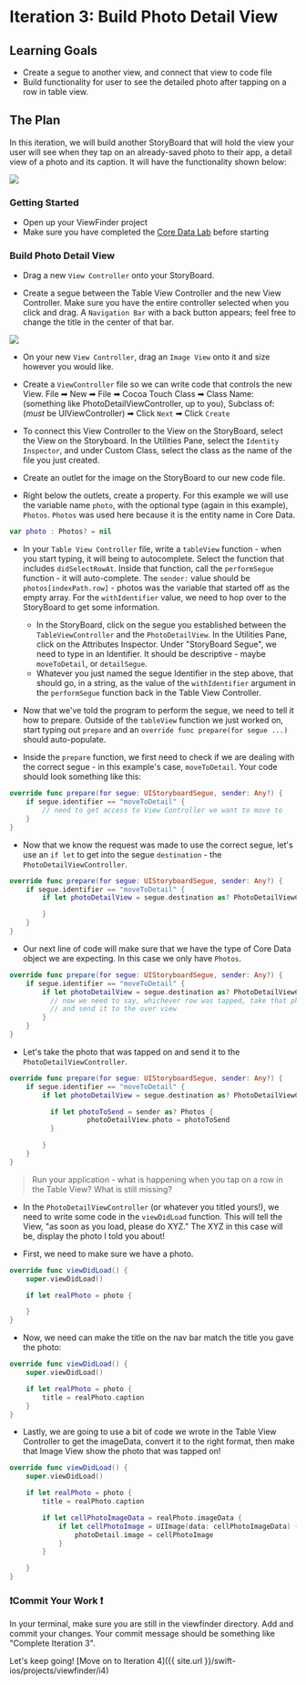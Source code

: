 # Iteration 3: Build Photo Detail View

## Learning Goals

* Create a segue to another view, and connect that view to code file
* Build functionality for user to see the detailed photo after tapping on a row in table view.

## The Plan

In this iteration, we will build another StoryBoard that will hold the view your user will see when they tap on an already-saved photo to their app, a detail view of a photo and its caption. It will have the functionality shown below:

<img class="extra-small" src="{{ site.url }}/swift-ios/projects/viewfinder/assets/complete-i3.gif">

### Getting Started

* Open up your ViewFinder project
* Make sure you have completed the [Core Data Lab](https://github.com/turingschool-projects/kwk-level3-swift/blob/master/sessions/core_data_lab.markdown) before starting

### Build Photo Detail View

* Drag a new `View Controller` onto your StoryBoard.

* Create a segue between the Table View Controller and the new View Controller. Make sure you have the entire controller selected when you click and drag. A `Navigation Bar` with a back button appears; feel free to change the title in the center of that bar.

<img class="small" src="{{ site.url }}/swift-ios/projects/viewfinder/assets/new-segue.png">

* On your new `View Controller`, drag an `Image View` onto it and size however you would like.

* Create a `ViewController` file so we can write code that controls the new View. File ➡ New ➡ File ➡ Cocoa Touch Class ➡ Class Name: (something like PhotoDetailViewController, up to you), Subclass of: (_must_ be UIViewController) ➡ Click `Next` ➡ Click `Create`

* To connect this View Controller to the View on the StoryBoard, select the View on the Storyboard. In the Utilities Pane, select the `Identity Inspector`, and under Custom Class, select the class as the name of the file you just created.

* Create an outlet for the image on the StoryBoard to our new code file.

* Right below the outlets, create a property. For this example we will use the variable name `photo`, with the optional type (again in this example), `Photos`. `Photos` was used here because it is the entity name in Core Data.

```swift
var photo : Photos? = nil
```

* In your `Table View Controller` file, write a `tableView` function - when you start typing, it will being to autocomplete. Select the function that includes `didSelectRowAt`. Inside that function, call the `performSegue` function - it will auto-complete. The `sender:` value should be `photos[indexPath.row]` - photos was the variable that started off as the empty array. For the `withIdentifier` value, we need to hop over to the StoryBoard to get some information.
  - In the StoryBoard, click on the segue you established between the `TableViewController` and the `PhotoDetailView`. In the Utilities Pane, click on the Attributes Inspector. Under "StoryBoard Segue", we need to type in an Identifier. It should be descriptive - maybe `moveToDetail`, or `detailSegue`.
  - Whatever you just named the segue Identifier in the step above, that should go, in a string, as the value of the `withIdentifier` argument in the `performSegue` function back in the Table View Controller.

* Now that we've told the program to perform the segue, we need to tell it how to prepare. Outside of the `tableView` function we just worked on, start typing out `prepare` and an `override func prepare(for segue ...)` should auto-populate.

* Inside the `prepare` function, we first need to check if we are dealing with the correct segue - in this example's case, `moveToDetail`. Your code should look something like this:

```swift
override func prepare(for segue: UIStoryboardSegue, sender: Any?) {
    if segue.identifier == "moveToDetail" {
        // need to get access to View Controller we want to move to
    }
}
```

* Now that we know the request was made to use the correct segue, let's use an `if let` to get into the segue `destination` - the `PhotoDetailViewController`.

```swift
override func prepare(for segue: UIStoryboardSegue, sender: Any?) {
    if segue.identifier == "moveToDetail" {
        if let photoDetailView = segue.destination as? PhotoDetailViewController {

        }
    }
}
```

* Our next line of code will make sure that we have the type of Core Data object we are expecting. In this case we only have `Photos`.

```swift
override func prepare(for segue: UIStoryboardSegue, sender: Any?) {
    if segue.identifier == "moveToDetail" {
        if let photoDetailView = segue.destination as? PhotoDetailViewController {
          // now we need to say, whichever row was tapped, take that photo
          // and send it to the over view
        }
    }
}
```

* Let's take the photo that was tapped on and send it to the `PhotoDetailViewController`.

```swift
override func prepare(for segue: UIStoryboardSegue, sender: Any?) {
    if segue.identifier == "moveToDetail" {
        if let photoDetailView = segue.destination as? PhotoDetailViewController {

          if let photoToSend = sender as? Photos {
                   photoDetailView.photo = photoToSend
          }

        }
    }
}
```

> Run your application - what is happening when you tap on a row in the Table View? What is still missing?

* In the `PhotoDetailViewController` (or whatever you titled yours!), we need to write some code in the `viewDidLoad` function. This will tell the View, "as soon as you load, please do XYZ." The XYZ in this case will be, display the photo I told you about!

* First, we need to make sure we have a photo.

```swift
override func viewDidLoad() {
    super.viewDidLoad()

    if let realPhoto = photo {

    }
}
```

* Now, we need can make the title on the nav bar match the title you gave the photo:

```swift
override func viewDidLoad() {
    super.viewDidLoad()

    if let realPhoto = photo {
        title = realPhoto.caption
    }
}
```

* Lastly, we are going to use a bit of code we wrote in the Table View Controller to get the imageData, convert it to the right format, then make that Image View show the photo that was tapped on!

```swift
override func viewDidLoad() {
    super.viewDidLoad()

    if let realPhoto = photo {
        title = realPhoto.caption

        if let cellPhotoImageData = realPhoto.imageData {
            if let cellPhotoImage = UIImage(data: cellPhotoImageData) {
                photoDetail.image = cellPhotoImage
            }
        }

    }
}
```

### ❗️Commit Your Work ❗️

In your terminal, make sure you are still in the viewfinder directory. Add and commit your changes. Your commit message should be something like "Complete Iteration 3".

Let's keep going! [Move on to Iteration 4]({{ site.url }}/swift-ios/projects/viewfinder/i4)

